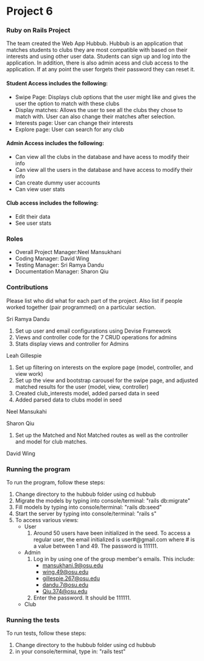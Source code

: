 # Project 6
### Ruby on Rails Project
The team created the Web App Hubbub. Hubbub is an application that matches students to clubs they are most compatible with based on their interests and using other user data. Students can sign up and log into the application. In addition, there is also admin acess and club access to the application. If at any point the user forgets their password they can reset it.

#### Student Access includes the following:
- Swipe Page: Displays club options that the user might like and gives the user the option to match with these clubs
- Display matches: Allows the user to see all the clubs they chose to match with. User can also change their matches after selection.
- Interests page: User can change their interests 
- Explore page: User can search for any club

#### Admin Access includes the following:
- Can view all the clubs in the database and have acess to modify their info
- Can view all the users in the database and have access to modify their info
- Can create dummy user accounts 
- Can view user stats

#### Club access includes the following:
- Edit their data 
- See user stats

### Roles
* Overall Project Manager:Neel Mansukhani
* Coding Manager: David Wing
* Testing Manager: Sri Ramya Dandu
* Documentation Manager: Sharon Qiu

### Contributions
Please list who did what for each part of the project.
Also list if people worked together (pair programmed) on a particular section.

Sri Ramya Dandu
1. Set up user and email configurations using Devise Framework
2. Views and controller code for the 7 CRUD operations for admins
3. Stats display views and controller for Admins

Leah Gillespie
1. Set up filtering on interests on the explore page (model, controller, and view work)
2. Set up the view and bootstrap carousel for the swipe page, and adjusted matched results for the user (model, view, controller)
3. Created club_interests model, added parsed data in seed
4. Added parsed data to clubs model in seed

Neel Mansukahi 

Sharon Qiu
1. Set up the Matched and Not Matched routes as well as the controller and model for club matches.

David Wing

### Running the program
To run the program, follow these steps:
1. Change directory to the hubbub folder using cd hubbub
2. Migrate the models by typing into console/terminal: "rails db:migrate"
3. Fill models by typing into console/terminal: "rails db:seed"
4. Start the server by typing into console/terminal: "rails s"
5. To access various views:
    * User
        1. Around 50 users have been initialized in the seed. To access a regular user, the email initialized is user#@gmail.com where # is a value between 1 and 49. The password is 111111.
    * Admin
        1. Log in by using one of the group member's emails. This include:
            * mansukhani.9@osu.edu
            * wing.49@osu.edu
            * gillespie.267@osu.edu
            * dandu.7@osu.edu
            * Qiu.374@osu.edu
        2. Enter the password. It should be 111111.
    * Club
### Running the tests
To run tests, follow these steps:
1. Change directory to the hubbub folder using cd hubbub
2. in your console/terminal, type in: "rails test"